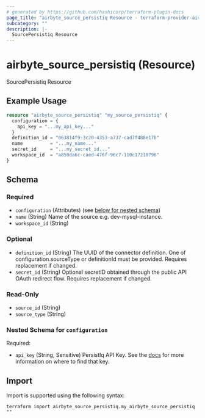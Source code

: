```yaml
---
# generated by https://github.com/hashicorp/terraform-plugin-docs
page_title: "airbyte_source_persistiq Resource - terraform-provider-airbyte"
subcategory: ""
description: |-
  SourcePersistiq Resource
---
```


# airbyte_source_persistiq (Resource)

SourcePersistiq Resource

## Example Usage

```terraform
resource "airbyte_source_persistiq" "my_source_persistiq" {
  configuration = {
    api_key = "...my_api_key..."
  }
  definition_id = "063814f9-3c20-4353-a737-cad7f488e17b"
  name          = "...my_name..."
  secret_id     = "...my_secret_id..."
  workspace_id  = "a850da6c-caed-476f-96c7-110c17210796"
}
```

<!-- schema generated by tfplugindocs -->
## Schema

### Required

- `configuration` (Attributes) (see [below for nested schema](#nestedatt--configuration))
- `name` (String) Name of the source e.g. dev-mysql-instance.
- `workspace_id` (String)

### Optional

- `definition_id` (String) The UUID of the connector definition. One of configuration.sourceType or definitionId must be provided. Requires replacement if changed.
- `secret_id` (String) Optional secretID obtained through the public API OAuth redirect flow. Requires replacement if changed.

### Read-Only

- `source_id` (String)
- `source_type` (String)

<a id="nestedatt--configuration"></a>
### Nested Schema for `configuration`

Required:

- `api_key` (String, Sensitive) PersistIq API Key. See the <a href="https://apidocs.persistiq.com/#authentication">docs</a> for more information on where to find that key.

## Import

Import is supported using the following syntax:

```shell
terraform import airbyte_source_persistiq.my_airbyte_source_persistiq ""
```
